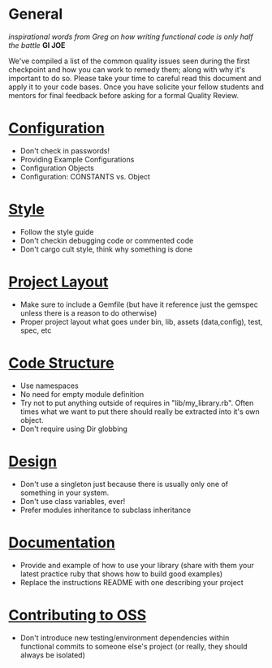 General
=======
_inspirational words from Greg on how writing functional code is only
half the battle_ __GI JOE__

We've compiled a list of the common quality issues seen during the first checkpoint and how you can work to remedy them; along with why it's important to do so. Please take your time to careful read this document and apply it to your code bases. Once you have solicite your fellow students and mentors for final feedback before asking for a formal Quality Review.

[Configuration](https://github.com/mendicant-university/s10-notes/blob/master/configuration.md)
=============
  - Don't check in passwords!
  - Providing Example Configurations
  - Configuration Objects
  - Configuration: CONSTANTS vs. Object

[Style](https://github.com/mendicant-university/s10-notes/blob/master/style.md)
=====
  - Follow the style guide
  - Don't checkin debugging code or commented code
  - Don't cargo cult style, think why something is done

[Project Layout](https://github.com/mendicant-university/s10-notes/blob/master/project_layout.md)
==============
  - Make sure to include a Gemfile (but have it reference just the gemspec unless there is a reason to do otherwise)
  - Proper project layout what goes under bin, lib, assets (data,config), test, spec, etc

[Code Structure](https://github.com/mendicant-university/s10-notes/blob/master/code_structure.md)
==============
  - Use namespaces
  - No need for empty module definition
  - Try not to put anything outside of requires in "lib/my_library.rb". Often times what we want to put there should really be extracted into it's own object.
  - Don't require using Dir globbing

[Design](https://github.com/mendicant-university/s10-notes/blob/master/design.md)
======
  - Don't use a singleton just because there is usually only one of something in your system.
  - Don't use class variables, ever!
  - Prefer modules inheritance to subclass inheritance

[Documentation](https://github.com/mendicant-university/s10-notes/blob/master/documentation.md)
=============
  - Provide and example of how to use your library (share with them your latest practice ruby that shows how to build good examples)
  - Replace the instructions README with one describing your project

[Contributing to OSS](https://github.com/mendicant-university/s10-notes/blob/master/contributing_to_oss.md)
===================
  - Don't introduce new testing/environment dependencies within functional commits to someone else's project (or really, they should always be isolated)